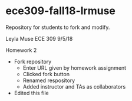 # ece309-fall18-lrmuse
Repository for students to fork and modify.

Leyla Muse
ECE 309
9/5/18


Homework 2
* Fork repository
  * Enter URL given by homework assignment
  * Clicked fork button
  * Renamed respository
  * Added instructor and TAs as collaborators
* Edited this file
        
    
